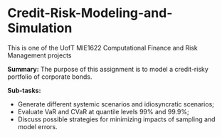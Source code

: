# Credit-Risk-Modeling-and-Simulation
This is one of the UofT MIE1622 Computational Finance and Risk Management projects

**Summary:** 
The purpose of this assignment is to model a credit-risky portfolio of corporate bonds. 

**Sub-tasks:**
- Generate different systemic scenarios and idiosyncratic scenarios; 
- Evaluate VaR and CVaR at quantile levels 99% and 99.9%; 
- Discuss possible strategies for minimizing impacts of sampling and model errors. 
